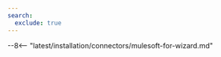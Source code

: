 ```yaml
---
search:
  exclude: true
---
```


<meta name="robots" content="noindex, noarchive, nofollow">

--8<-- "latest/installation/connectors/mulesoft-for-wizard.md"
